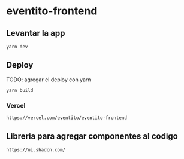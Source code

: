# eventito-frontend

## Levantar la app
```
yarn dev
```

## Deploy
TODO: agregar el deploy con yarn

```
yarn build
```

### Vercel
```
https://vercel.com/eventito/eventito-frontend
```

## Libreria para agregar componentes al codigo
```
https://ui.shadcn.com/
```
